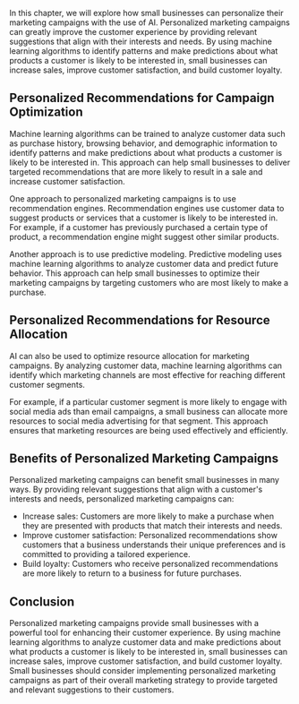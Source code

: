 
In this chapter, we will explore how small businesses can personalize their marketing campaigns with the use of AI. Personalized marketing campaigns can greatly improve the customer experience by providing relevant suggestions that align with their interests and needs. By using machine learning algorithms to identify patterns and make predictions about what products a customer is likely to be interested in, small businesses can increase sales, improve customer satisfaction, and build customer loyalty.

Personalized Recommendations for Campaign Optimization
------------------------------------------------------

Machine learning algorithms can be trained to analyze customer data such as purchase history, browsing behavior, and demographic information to identify patterns and make predictions about what products a customer is likely to be interested in. This approach can help small businesses to deliver targeted recommendations that are more likely to result in a sale and increase customer satisfaction.

One approach to personalized marketing campaigns is to use recommendation engines. Recommendation engines use customer data to suggest products or services that a customer is likely to be interested in. For example, if a customer has previously purchased a certain type of product, a recommendation engine might suggest other similar products.

Another approach is to use predictive modeling. Predictive modeling uses machine learning algorithms to analyze customer data and predict future behavior. This approach can help small businesses to optimize their marketing campaigns by targeting customers who are most likely to make a purchase.

Personalized Recommendations for Resource Allocation
----------------------------------------------------

AI can also be used to optimize resource allocation for marketing campaigns. By analyzing customer data, machine learning algorithms can identify which marketing channels are most effective for reaching different customer segments.

For example, if a particular customer segment is more likely to engage with social media ads than email campaigns, a small business can allocate more resources to social media advertising for that segment. This approach ensures that marketing resources are being used effectively and efficiently.

Benefits of Personalized Marketing Campaigns
--------------------------------------------

Personalized marketing campaigns can benefit small businesses in many ways. By providing relevant suggestions that align with a customer's interests and needs, personalized marketing campaigns can:

* Increase sales: Customers are more likely to make a purchase when they are presented with products that match their interests and needs.
* Improve customer satisfaction: Personalized recommendations show customers that a business understands their unique preferences and is committed to providing a tailored experience.
* Build loyalty: Customers who receive personalized recommendations are more likely to return to a business for future purchases.

Conclusion
----------

Personalized marketing campaigns provide small businesses with a powerful tool for enhancing their customer experience. By using machine learning algorithms to analyze customer data and make predictions about what products a customer is likely to be interested in, small businesses can increase sales, improve customer satisfaction, and build customer loyalty. Small businesses should consider implementing personalized marketing campaigns as part of their overall marketing strategy to provide targeted and relevant suggestions to their customers.
